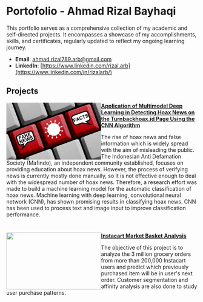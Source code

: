 # Portofolio - Ahmad Rizal Bayhaqi
This portfolio serves as a comprehensive collection of my academic and self-directed projects. It encompasses a showcase of my accomplishments, skills, and certificates, regularly updated to reflect my ongoing learning journey.

- **Email**: [ahmad.rizal789.arb@gmail.com](ahmad.rizal789.arb@gmail.com)
- **LinkedIn**: [https://www.linkedin.com/rizal.arb](https://www.linkedin.com/in/rizalarb/)

## Projects

<img align="left" width="250" height="150" src="https://github.com/Lordrizal/Application-Multimodel-Deep-Learning-Detecting-Hoax-News-Turnbackhoax.id-CNN/blob/master/Fake%20News%20Image.jpg"> **[Application of Multimodel Deep Learning in Detecting Hoax News on the Turnbackhoax.id Page Using the CNN Algorithm](https://github.com/archd3sai/Customer-Survival-Analysis-and-Churn-Prediction)**

The rise of hoax news and false information which is widely spread with the aim of misleading the public. The Indonesian Anti Defamation Society (Mafindo), an independent community established, focuses on providing education about hoax news. However, the process of verifying news is currently mostly done manually, so it is not effective enough to deal with the widespread number of hoax news. Therefore, a research effort was made to build a machine learning model for the automatic classification of hoax news. Machine learning with deep learning, convolutional neural network (CNN), has shown promising results in classifying hoax news. CNN has been used to process text and image input to improve classification performance.

#

<img align="left" width="250" height="150" src="https://github.com/archd3sai/Portfolio/blob/master/Images/instacart.jpeg"> **[Instacart Market Basket Analysis](https://github.com/archd3sai/Instacart-Market-Basket-Analysis)**

The objective of this project is to analyze the 3 million grocery orders from more than 200,000 Instacart users and predict which previously purchased item will be in user's next order. Customer segmentation and affinity analysis are also done to study user purchase patterns.
